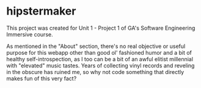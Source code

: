 # hipstermaker

This project was created for Unit 1 - Project 1 of GA's Software Engineering Immersive course.

As mentioned in the "About" section, there's no real objective or useful purpose for this webapp other than good ol' fashioned humor and a bit of healthy self-introspection, as I too can be a bit of an awful elitist millennial with "elevated" music tastes. Years of collecting vinyl records and reveling in the obscure has ruined me, so why not code something that directly makes fun of this very fact?
